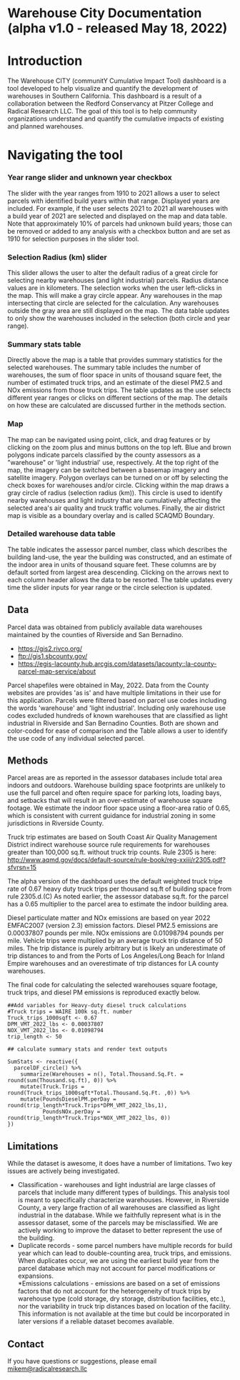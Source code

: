 Warehouse City Documentation (alpha v1.0 - released May 18, 2022)
===================================

# Introduction

The Warehouse CITY (communitY Cumulative Impact Tool) dashboard is a tool developed to help visualize and quantify the development of warehouses in Southern California. This dashboard is a result of a collaboration between the Redford Conservancy at Pitzer College and Radical Research LLC. The goal of this tool is to help community organizations understand and quantify the cumulative impacts of existing and planned warehouses.   

# Navigating the tool

### Year range slider and unknown year checkbox

The slider with the year ranges from 1910 to 2021 allows a user to select parcels with identified build years within that range. Displayed years are included.  For example, if the user selects 2021 to 2021 all warehouses with a build year of 2021 are selected and displayed on the map and data table. Note that approximately 10% of parcels had unknown build years; those can be removed or added to any analysis with a checkbox button and are set as 1910 for selection purposes in the slider tool.  

### Selection Radius (km) slider 

This slider allows the user to alter the default radius of a great circle for selecting nearby warehouses (and light industrial) parcels. Radius distance values are in kilometers. The selection works when the user left-clicks in the map.  This will make a gray circle appear.  Any warehouses in the map intersecting that circle are selected for the calculation.  Any warehouses outside the gray area are still displayed on the map.  The data table updates to only show the warehouses included in the selection (both circle and year range).  

### Summary stats table

Directly above the map is a table that provides summary statistics for the selected warehouses. The summary table includes the number of warehouses, the sum of floor space in units of thousand square feet, the number of estimated truck trips, and an estimate of the diesel PM2.5 and NOx emissions from those truck trips. The table updates as the user selects different year ranges or clicks on different sections of the map.  The details on how these are calculated are discussed further in the methods section.

### Map

The map can be navigated using point, click, and drag features or by clicking on the zoom plus and minus buttons on the top left. Blue and brown polygons indicate parcels classified by the county assessors as a "warehouse" or 'light industrial' use, respectively.  At the top right of the map, the imagery can be switched between a basemap imagery and satellite imagery. Polygon overlays can be turned on or off by selecting the check boxes for warehouses and/or circle.  Clicking within the map draws a gray circle of radius (selection radius (km)).  This circle is used to identify nearby warehouses and light industry that are cumulatively affecting the selected area's air quality and truck traffic volumes. Finally, the air district map is visible as a boundary overlay and is called SCAQMD Boundary.

### Detailed warehouse data table

The table indicates the assessor parcel number, class which describes the building land-use, the year the building was constructed, and an estimate of the indoor area in units of thousand square feet. These columns are by default sorted from largest area descending.  Clicking on the arrows next to each column header allows the data to be resorted. The table updates every time the slider inputs for year range or the circle selection is updated.    

## Data

Parcel data was obtained from publicly available data warehouses maintained by the counties of Riverside and San Bernadino.
* https://gis2.rivco.org/
* ftp://gis1.sbcounty.gov/
* https://egis-lacounty.hub.arcgis.com/datasets/lacounty::la-county-parcel-map-service/about

Parcel shapefiles were obtained in May, 2022. Data from the County websites are provides 'as is' and have multiple limitations in their use for this application. Parcels were filtered based on parcel use codes including the words 'warehouse' and 'light industrial'. Including only warehouse use codes excluded hundreds of known warehouses that are classified as light industrial in Riverside and San Bernadino Counties.  Both are shown and color-coded for ease of comparison and the Table allows a user to identify the use code of any individual selected parcel.  

## Methods

Parcel areas are as reported in the assessor databases include total area indoors and outdoors. Warehouse building space footprints are unlikely to use the full parcel and often require space for parking lots, loading bays, and setbacks that will result in an over-estimate of warehouse square footage. We estimate the indoor floor space using a floor-area ratio of 0.65, which is consistent with current guidance for industrial zoning in some jurisdictions in Riverside County.

Truck trip estimates are based on South Coast Air Quality Management District indirect warehouse source rule requirements for warehouses greater than 100,000 sq.ft. without truck trip counts. Rule 2305 is here:
http://www.aqmd.gov/docs/default-source/rule-book/reg-xxiii/r2305.pdf?sfvrsn=15

The alpha version of the dashboard uses the default weighted truck tripe rate of 0.67 heavy duty truck trips per thousand sq.ft of building space from rule 2305.d.(C) As noted earlier, the assessor database sq.ft. for the parcel has a 0.65 multiplier to the parcel area to estimate the indoor building area. 

Diesel particulate matter and NOx emissions are based on year 2022 EMFAC2007 (version 2.3) emission factors. Diesel PM2.5 emissions are 0.00037807 pounds per mile. NOx emissions are 0.01098794 pounds per mile. Vehicle trips were multiplied by an average truck trip distance of 50 miles. The trip distance is purely arbitrary but is likely an underestimate of trip distances to and from the Ports of Los Angeles/Long Beach for Inland Empire warehouses and an overestimate of trip distances for LA county warehouses.  

The final code for calculating the selected warehouses square footage, truck trips, and diesel PM emissions is reproduced exactly below.

```{r}
##Add variables for Heavy-duty diesel truck calculations
#Truck trips = WAIRE 100k sq.ft. number
Truck_trips_1000sqft <- 0.67
DPM_VMT_2022_lbs <- 0.00037807
NOX_VMT_2022_lbs <- 0.01098794
trip_length <- 50

## calculate summary stats and render text outputs

SumStats <- reactive({
  parcelDF_circle() %>%
    summarize(Warehouses = n(), Total.Thousand.Sq.Ft. = round(sum(Thousand.sq.ft), 0)) %>%
    mutate(Truck.Trips = round(Truck_trips_1000sqft*Total.Thousand.Sq.Ft. ,0)) %>%
    mutate(PoundsDieselPM.perDay = round(trip_length*Truck.Trips*DPM_VMT_2022_lbs,1),
           PoundsNOx.perDay = round(trip_length*Truck.Trips*NOX_VMT_2022_lbs, 0)) 
})

```

## Limitations

While the dataset is awesome, it does have a number of limitations.  Two key issues are actively being investigated.
* Classification - warehouses and light industrial are large classes of parcels that include many different types of buildings.  This analysis tool is meant to specifically characterize warehouses.  However, in Riverside County, a very large fraction of all warehouses are classified as light industrial in the database.  While we faithfully represent what is in the assessor dataset, some of the parcels may be misclassified. We are actively working to improve the dataset to better represent the use of the building.
* Duplicate records - some parcel numbers have multiple records for build year which can lead to double-counting area, truck trips, and emissions.  When duplicates occur, we are using the earliest build year from the parcel database which may not account for parcel modifications or expansions.  
*Emissions calculations - emissions are based on a set of emissions factors that do not account for the heterogeneity of truck trips by warehouse type (cold storage, dry storage, distribution facilities, etc.), nor the variability in truck trip distances based on location of the facility. This information is not available at the time but could be incorporated in later versions if a reliable dataset becomes available.


## Contact 

If you have questions or suggestions, please email mikem@radicalresearch.llc
